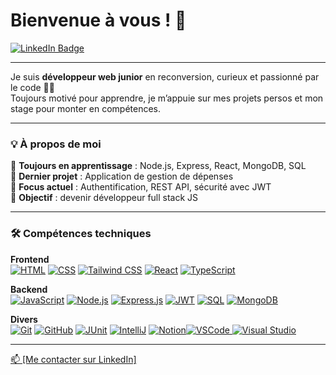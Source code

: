 # Bienvenue à vous ! 👋 
<a href="https://www.linkedin.com/in/stevenriviere">
  <img src="https://img.shields.io/badge/LinkedIn-blue?style=for-the-badge&logo=linkedin&logoColor=white" alt="LinkedIn Badge"/>
</a>

---

Je suis **développeur web junior** en reconversion, curieux et passionné par le code 👨‍💻  
Toujours motivé pour apprendre, je m’appuie sur mes projets persos et mon stage pour monter en compétences.

---

### 💡 À propos de moi

🌱 **Toujours en apprentissage** : Node.js, Express, React, MongoDB, SQL  
🚀 **Dernier projet** : Application de gestion de dépenses  
🔐 **Focus actuel** : Authentification, REST API, sécurité avec JWT  
🎯 **Objectif** : devenir développeur full stack JS

---

### 🛠️ Compétences techniques

**Frontend**  
<a href="https://developer.mozilla.org/fr/docs/Web/HTML" target="_blank"><img src="https://img.shields.io/badge/HTML-E34F26?style=flat&logo=html5&logoColor=white" alt="HTML"/></a>
<a href="https://developer.mozilla.org/fr/docs/Web/CSS" target="_blank"> <img src="https://img.shields.io/badge/CSS-1572B6?style=flat&logo=css3&logoColor=white" alt="CSS"/></a>
<a href="https://tailwindcss.com/docs" target="_blank"><img src="https://img.shields.io/badge/TailwindCSS-06B6D4?style=flat&logo=tailwindcss&logoColor=white" alt="Tailwind CSS"/></a>
<a href="https://fr.reactjs.org/" target="_blank"><img src="https://img.shields.io/badge/React-61DAFB?style=flat&logo=react&logoColor=black" alt="React"/></a>
<a href="https://www.typescriptlang.org/docs/" target="_blank"><img src="https://img.shields.io/badge/TypeScript-3178C6?style=flat&logo=typescript&logoColor=white" alt="TypeScript"/></a>

**Backend**  
<a href="https://developer.mozilla.org/fr/docs/Web/JavaScript" target="_blank"><img src="https://img.shields.io/badge/JavaScript-F7DF1E?style=flat&logo=javascript&logoColor=black" alt="JavaScript"/></a> <a href="https://nodejs.org/en/docs" target="_blank"><img src="https://img.shields.io/badge/Node.js-339933?style=flat&logo=nodedotjs&logoColor=white" alt="Node.js"/></a> <a href="https://expressjs.com/fr/" target="_blank"><img src="https://img.shields.io/badge/Express.js-000000?style=flat&logo=express&logoColor=white" alt="Express.js"/></a> <a href="https://jwt.io/introduction" target="_blank"><img src="https://img.shields.io/badge/JWT-000000?style=flat&logo=jsonwebtokens&logoColor=white" alt="JWT"/></a> <a href="https://sql.sh/" target="_blank"><img src="https://img.shields.io/badge/SQL-003B57?style=flat&logo=sqlite&logoColor=white" alt="SQL"/></a> <a href="https://www.mongodb.com/docs/" target="_blank"><img src="https://img.shields.io/badge/MongoDB-47A248?style=flat&logo=mongodb&logoColor=white" alt="MongoDB"/></a>

**Divers**  
<a href="https://git-scm.com/doc" target="_blank"><img src="https://img.shields.io/badge/Git-F05032?style=flat&logo=git&logoColor=white" alt="Git"/></a> <a href="https://github.com" target="_blank"><img src="https://img.shields.io/badge/GitHub-181717?style=flat&logo=github&logoColor=white" alt="GitHub"/></a> <a href="https://junit.org/junit5/docs/current/user-guide/" target="_blank"><img src="https://img.shields.io/badge/JUnit-25A162?style=flat&logo=junit5&logoColor=white" alt="JUnit"/></a> <a href="https://www.jetbrains.com/idea/" target="_blank"><img src="https://img.shields.io/badge/IntelliJIDEA-000000?style=flat&logo=intellijidea&logoColor=white" alt="IntelliJ"/></a> <a href="https://www.notion.so/fr-fr/product" target="_blank"><img src="https://img.shields.io/badge/Notion-000000?style=flat&logo=notion&logoColor=white" alt="Notion"/></a><a href="https://code.visualstudio.com/docs" target="_blank"><img src="https://img.shields.io/badge/VSCode-007ACC?style=flat&logo=visualstudiocode&logoColor=white" alt="VSCode"/>
</a>
<a href="https://visualstudio.microsoft.com/fr/" target="_blank">
  <img src="https://img.shields.io/badge/Visual Studio-5C2D91?style=flat&logo=visualstudio&logoColor=white" alt="Visual Studio"/>
</a>


---
<a href="https://www.linkedin.com/in/stevenriviere">
📫 [Me contacter sur LinkedIn] 
</a>
